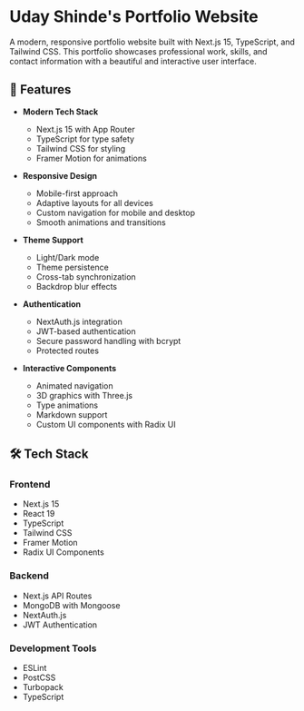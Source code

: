 # Uday Shinde's Portfolio Website

A modern, responsive portfolio website built with Next.js 15, TypeScript, and Tailwind CSS. This portfolio showcases professional work, skills, and contact information with a beautiful and interactive user interface.

## 🚀 Features

- **Modern Tech Stack**
  - Next.js 15 with App Router
  - TypeScript for type safety
  - Tailwind CSS for styling
  - Framer Motion for animations

- **Responsive Design**
  - Mobile-first approach
  - Adaptive layouts for all devices
  - Custom navigation for mobile and desktop
  - Smooth animations and transitions

- **Theme Support**
  - Light/Dark mode
  - Theme persistence
  - Cross-tab synchronization
  - Backdrop blur effects

- **Authentication**
  - NextAuth.js integration
  - JWT-based authentication
  - Secure password handling with bcrypt
  - Protected routes

- **Interactive Components**
  - Animated navigation
  - 3D graphics with Three.js
  - Type animations
  - Markdown support
  - Custom UI components with Radix UI

## 🛠️ Tech Stack

### Frontend
- Next.js 15
- React 19
- TypeScript
- Tailwind CSS
- Framer Motion
- Radix UI Components

### Backend
- Next.js API Routes
- MongoDB with Mongoose
- NextAuth.js
- JWT Authentication

### Development Tools
- ESLint
- PostCSS
- Turbopack
- TypeScript

